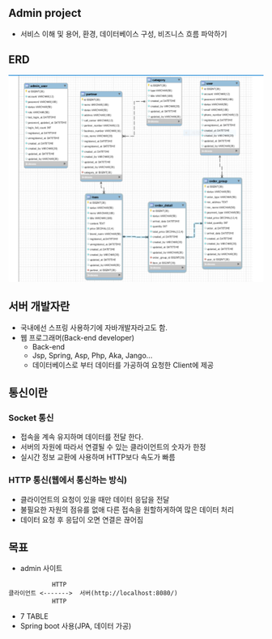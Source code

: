 ## Admin project
- 서비스 이해 및 용어, 환경, 데이터베이스 구성, 비즈니스 흐름 파악하기

## ERD
![](img/erd.PNG)

## 서버 개발자란
- 국내에선 스프링 사용하기에 자바개발자라고도 함.
- 웹 프로그래머(Back-end developer)
  - Back-end
  - Jsp, Spring, Asp, Php, Aka, Jango...
  - 데이터베이스로 부터 데이터를 가공하여 요청한 Client에 제공

## 통신이란

### Socket 통신
- 접속을 계속 유지하며 데이터를 전달 한다.
- 서버의 자원에 따라서 연결될 수 있는 클라이언트의 숫자가 한정
- 실시간 정보 교환에 사용하며 HTTP보다 속도가 빠름

### HTTP 통신(웹에서 통신하는 방식)
- 클라이언트의 요청이 있을 때만 데이터 응답을 전달
- 불필요한 자원의 점유를 없애 다른 접속을 원할하게하여 많은 데이터 처리
- 데이터 요청 후 응답이 오면 연결은 끊어짐

## 목표
- admin 사이트

```
            HTTP
클라이언트 <------->  서버(http://localhost:8080/)
            HTTP

```

- 7 TABLE
- Spring boot 사용(JPA, 데이터 가공)

